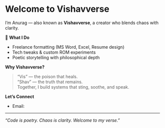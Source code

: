 #  Welcome to Vishavverse

I’m Anurag — also known as **Vishavverse**, a creator who blends chaos with clarity.

🧠 **What I Do**
-  Freelance formatting (MS Word, Excel, Resume design)
-  Tech tweaks & custom ROM experiments
-  Poetic storytelling with philosophical depth


 **Why Vishavverse?**
> “Vis” — the poison that heals.  
> “Shav” — the truth that remains.  
> Together, I build systems that sting, soothe, and speak.

 **Let’s Connect**
- Email: 

---

_“Code is poetry. Chaos is clarity. Welcome to my verse.”_

